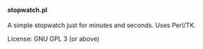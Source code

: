 #### stopwatch.pl

A simple stopwatch just for minutes and seconds. Uses Perl/TK.

License: GNU GPL 3 (or above)
